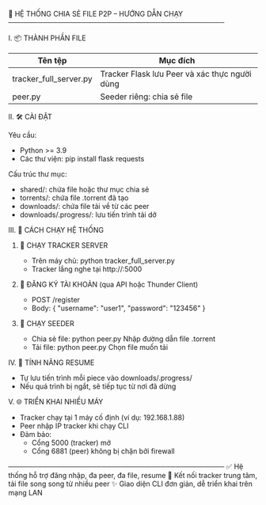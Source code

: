 📁 HỆ THỐNG CHIA SẺ FILE P2P – HƯỚNG DẪN CHẠY
────────────────────────────────────────────

I. 📦 THÀNH PHẦN FILE

| Tên tệp                | Mục đích                                      |
| ---------------------- | --------------------------------------------- |
| tracker_full_server.py | Tracker Flask lưu Peer và xác thực người dùng |
| peer.py                | Seeder riêng: chia sẻ file                    |

II. 🛠 CÀI ĐẶT

Yêu cầu:

- Python >= 3.9
- Các thư viện:
  pip install flask requests

Cấu trúc thư mục:

- shared/: chứa file hoặc thư mục chia sẻ
- torrents/: chứa file .torrent đã tạo
- downloads/: chứa file tải về từ các peer
- downloads/.progress/: lưu tiến trình tải dở

III. 🚀 CÁCH CHẠY HỆ THỐNG

1. 🔗 CHẠY TRACKER SERVER

   - Trên máy chủ:
     python tracker_full_server.py
   - Tracker lắng nghe tại http://<IP>:5000

2. 🧑 ĐĂNG KÝ TÀI KHOẢN (qua API hoặc Thunder Client)

   - POST /register
   - Body:
     {
     "username": "user1",
     "password": "123456"
     }

3. 📡 CHẠY SEEDER
   - Chia sẻ file:
     python peer.py
     Nhập đường dẫn file .torrent
   - Tải file:
     python peer.py
     Chọn file muốn tải

IV. 🔁 TÍNH NĂNG RESUME

- Tự lưu tiến trình mỗi piece vào downloads/.progress/
- Nếu quá trình bị ngắt, sẽ tiếp tục từ nơi đã dừng

V. 🌐 TRIỂN KHAI NHIỀU MÁY

- Tracker chạy tại 1 máy cố định (ví dụ: 192.168.1.88)
- Peer nhập IP tracker khi chạy CLI
- Đảm bảo:
  - Cổng 5000 (tracker) mở
  - Cổng 6881 (peer) không bị chặn bởi firewall

────────────────────────────────────────────
✅ Hệ thống hỗ trợ đăng nhập, đa peer, đa file, resume
📡 Kết nối tracker trung tâm, tải file song song từ nhiều peer
✨ Giao diện CLI đơn giản, dễ triển khai trên mạng LAN
